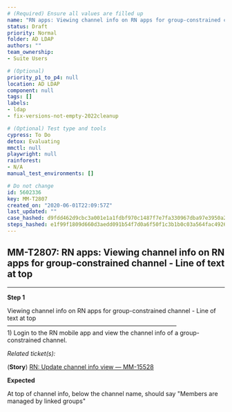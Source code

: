 ```yaml
---
# (Required) Ensure all values are filled up
name: "RN apps: Viewing channel info on RN apps for group-constrained channel - Line of text at top"
status: Draft
priority: Normal
folder: AD LDAP
authors: ""
team_ownership: 
- Suite Users

# (Optional)
priority_p1_to_p4: null
location: AD LDAP
component: null
tags: []
labels: 
- ldap
- fix-versions-not-empty-2022cleanup

# (Optional) Test type and tools
cypress: To Do
detox: Evaluating
mmctl: null
playwright: null
rainforest: 
- N/A
manual_test_environments: []

# Do not change
id: 5602336
key: MM-T2807
created_on: "2020-06-01T22:09:57Z"
last_updated: ""
case_hashed: d9fdd462d9cbc3a001e1a1fdbf970c1487f7e7fa330967dba97e3950a29e0fd3b7e527e66b252c816399543e0fb84006
steps_hashed: e1f99f1809d660d3aedd091b54f7d0a6f50f1c3b1b0c03a564fac49262012eb55a0cf4d4aa9942ae450c48ac6c68b0d5
---
```


<!-- (Auto-generated) Based on frontmatter's "key" and "name" -->

## MM-T2807: RN apps: Viewing channel info on RN apps for group-constrained channel - Line of text at top

---

**Step 1**

Viewing channel info on RN apps for group-constrained channel - Line of text at top\
————————————————————————————\
1\) Login to the RN mobile app and view the channel info of a group-constrained channel.

_Related ticket(s):_

(**Story**) [RN: Update channel info view — MM-15528](https://mattermost.atlassian.net/browse/MM-15528)

**Expected**

At top of channel info, below the channel name, should say "Members are managed by linked groups"
